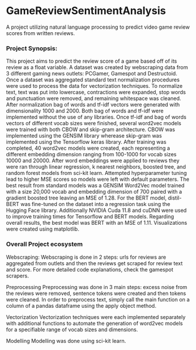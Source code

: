 # GameReviewSentimentAnalysis
A project utilizing natural language processing to predict video game review scores from written reviews.

### Project Synopsis:

This project aims to predict the review score of a game based off of its review as a float variable. A dataset was created by webscraping data from 3 different gaming news outlets: PCGamer, Gamespot and Destructoid. Once a dataset was aggregated standard text normalization procedures were used to process the data for vectorization techniques. To normalize text, text was put into lowercase, contractions were expanded, stop words and punctuation were removed, and remaining whitespace was cleaned. After normalization bag of words and tf-idf vectors were generated with dimensionality 1000 and 2000. Both bag of words and tf-idf were implemented without the use of any libraries. Once tf-idf and bag of words vectors of different vocab sizes were finished, several word2vec models were trained with both CBOW and skip-gram architecture. CBOW was implemented using the GENSIM library wherease skip-gram was implemented using the Tensorflow keras library. After training was completed, 40 word2vec models were created, each representing a different embedding dimension ranging from 100-1000 for vocab sizes 10000 and 20000. After word embeddings were applied to reviews they were ran through linear regression, k nearest neighbors, boosted tree, and random forest models from sci-kit learn. Attempted hyperparameter tuning lead to higher MSE scores so models were left with default parameters. The best result from standard models was a GENSIM Word2Vec model trained with a size 20,000 vocab and embedding dimension of 700 paired with a gradient boosted tree leaving an MSE of 1.28. For the BERT model, distil-BERT was fine-tuned on the dataset into a regression task using the Hugging Face library. Additionally NVIDIA Cuda 11.8 and cuDNN were used to improve training times for Tensorflow and BERT models. Regarding overall results, the best model was BERT with an MSE of 1.11. Visualizations were created using matplotlib.

### Overall Project ecosystem

Webscraping:
    Webscraping is done in 2 steps: urls for reviews are aggregated from outlets and then the reviews get scraped for review text and score.
    For more detailed code explanations, check the gamespot scrapers. 

Preprocessing
    Preprocessing was done in 3 main steps: excess noise from the reviews were removed, sentence tokens were created and then tokens were cleaned. In order to preprocess text, simply call the main function on a column of a pandas dataframe using the apply object method.

Vectorization
    Vectorization techniques were each implemented separately with additional functions to automate the generation of word2vec models for a specifiable range of vocab sizes and dimensions.

Modelling
    Modelling was done using sci-kit learn. 


